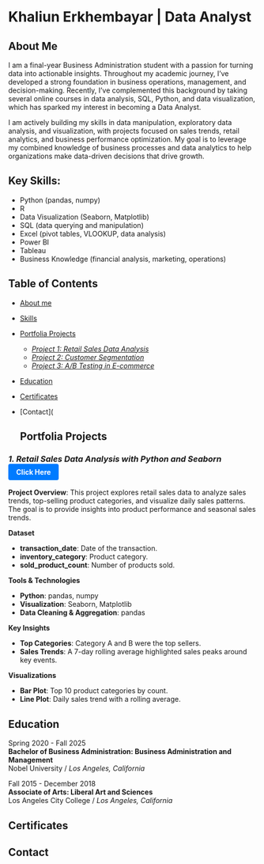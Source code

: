 # Khaliun Erkhembayar  | Data Analyst
## About Me
I am a final-year Business Administration student with a passion for turning data into actionable insights. Throughout my academic journey, I’ve developed a strong foundation in business operations, management, and decision-making. Recently, I’ve complemented this background by taking several online courses in data analysis, SQL, Python, and data visualization, which has sparked my interest in becoming a Data Analyst.

I am actively building my skills in data manipulation, exploratory data analysis, and visualization, with projects focused on sales trends, retail analytics, and business performance optimization. My goal is to leverage my combined knowledge of business processes and data analytics to help organizations make data-driven decisions that drive growth.

## Key Skills:

* Python (pandas, numpy)
* R
* Data Visualization (Seaborn, Matplotlib)
* SQL (data querying and manipulation)
* Excel (pivot tables, VLOOKUP, data analysis)
* Power BI
* Tableau
* Business Knowledge (financial analysis, marketing, operations)


## Table of Contents
- [About me](https://github.com/Khaliun-beep/Data-Analysis-Portfolio/blob/main/README.md#about-me)
- [Skills](https://github.com/Khaliun-beep/Data-Analysis-Portfolio/blob/main/README.md#key-skills)
- [Portfolia Projects](https://github.com/Khaliun-beep/Data-Analysis-Portfolio/blob/main/README.md#portfolia-projects)

    - *[Project 1: Retail Sales Data Analysis](https://github.com/Khaliun-beep/Projects/blob/main/retail-sales-data-analysis-2022.ipynb)*
    - *[Project 2: Customer Segmentation](#project-2-customer-segmentation)*
    - *[Project 3: A/B Testing in E-commerce](#project-3-ab-testing-in-e-commerce)*
- [Education](https://github.com/Khaliun-beep/Data-Analysis-Portfolio/blob/main/README.md#education)
- [Certificates](https://github.com/Khaliun-beep/Data-Analysis-Portfolio/blob/main/README.md#certificates)
- [Contact](


  ## Portfolia Projects
  
 ### *1. Retail Sales Data Analysis with Python and Seaborn* <a href="https://github.com/Khaliun-beep/Projects/blob/main/retail-sales-data-analysis-2022.ipynb" target="_blank" style="display: inline-block; padding: 8px 16px; font-size: 14px; color: #fff; background-color: #007bff; text-align: center; text-decoration: none; border-radius: 4px;">Click Here</a>


**Project Overview**:
This project explores retail sales data to analyze sales trends, top-selling product categories, and visualize daily sales patterns. The goal is to provide insights into product performance and seasonal sales trends.

**Dataset**
- **transaction_date**: Date of the transaction.
- **inventory_category**: Product category.
- **sold_product_count**: Number of products sold.

**Tools & Technologies**
- **Python**: pandas, numpy
- **Visualization**: Seaborn, Matplotlib
- **Data Cleaning & Aggregation**: pandas

**Key Insights**
- **Top Categories**: Category A and B were the top sellers.
- **Sales Trends**: A 7-day rolling average highlighted sales peaks around key events.

**Visualizations**
- **Bar Plot**: Top 10 product categories by count.
- **Line Plot**: Daily sales trend with a rolling average.

## Education
Spring 2020 - Fall 2025 <br>
****Bachelor of Business Administration: Business Administration and Management**** <br>
Nobel University / *Los Angeles, California* <br>

Fall 2015 - December 2018 <br>
**Associate of Arts: Liberal Art and Sciences** <br>
Los Angeles City College / *Los Angeles, California* 

## Certificates
## Contact

